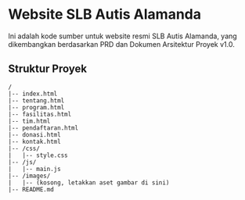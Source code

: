 # Website SLB Autis Alamanda

Ini adalah kode sumber untuk website resmi SLB Autis Alamanda, yang dikembangkan berdasarkan PRD dan Dokumen Arsitektur Proyek v1.0.

## Struktur Proyek

```
/
|-- index.html
|-- tentang.html
|-- program.html
|-- fasilitas.html
|-- tim.html
|-- pendaftaran.html
|-- donasi.html
|-- kontak.html
|-- /css/
|   |-- style.css
|-- /js/
|   |-- main.js
|-- /images/
|   |-- (kosong, letakkan aset gambar di sini)
|-- README.md
```


